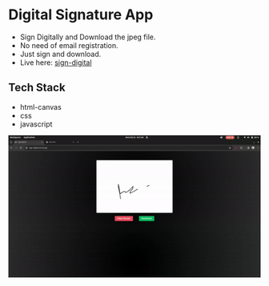# Digital Signature App

- Sign Digitally and Download the jpeg file.
- No need of email registration.
- Just sign and download.
- Live here: [sign-digital](https://sign-digital.vercel.app/)
 
## Tech Stack
- html-canvas
- css
- javascript

![SignApp Preview](./assets/preview.gif)